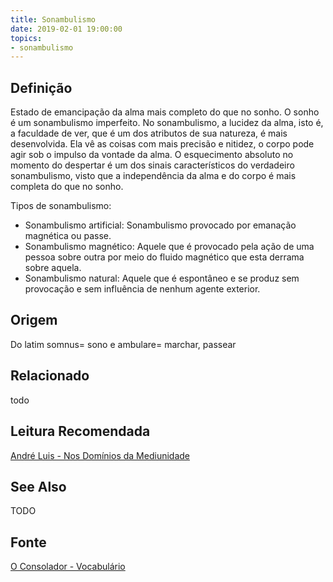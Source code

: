 ```yaml
---
title: Sonambulismo
date: 2019-02-01 19:00:00
topics:
- sonambulismo
---
```


## Definição
Estado de emancipação da alma mais completo do que no sonho. O sonho é um
sonambulismo imperfeito. No sonambulismo, a lucidez da alma, isto é, a faculdade
de ver, que é um dos atributos de sua natureza, é mais desenvolvida. Ela vê as
coisas com mais precisão e nitidez, o corpo pode agir sob o impulso da vontade
da alma. O esquecimento absoluto no momento do despertar é um dos sinais
característicos do verdadeiro sonambulismo, visto que a independência da alma e
do corpo é mais completa do que no sonho.

Tipos de sonambulismo:
* Sonambulismo artificial: Sonambulismo provocado por emanação magnética ou passe.
* Sonambulismo magnético: Aquele que é provocado pela ação de uma pessoa sobre outra por meio do fluido magnético que esta derrama sobre aquela.
* Sonambulismo natural: Aquele que é espontâneo e se produz sem provocação e sem influência de nenhum agente exterior.

## Origem
Do latim somnus= sono e ambulare= marchar, passear

## Relacionado
todo

## Leitura Recomendada
[André Luis - Nos Domínios da Mediunidade](/books/andre-luis/in-the-realms-of-mediumship)

## See Also
TODO

## Fonte
[O Consolador - Vocabulário](http://www.oconsolador.com.br/linkfixo/vocabulario/principal.html)
